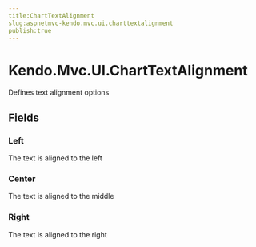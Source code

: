 ```yaml
---
title:ChartTextAlignment
slug:aspnetmvc-kendo.mvc.ui.charttextalignment
publish:true
---
```


# Kendo.Mvc.UI.ChartTextAlignment
Defines text alignment options

## Fields
### Left
The text is aligned to the left
### Center
The text is aligned to the middle
### Right
The text is aligned to the right




 
